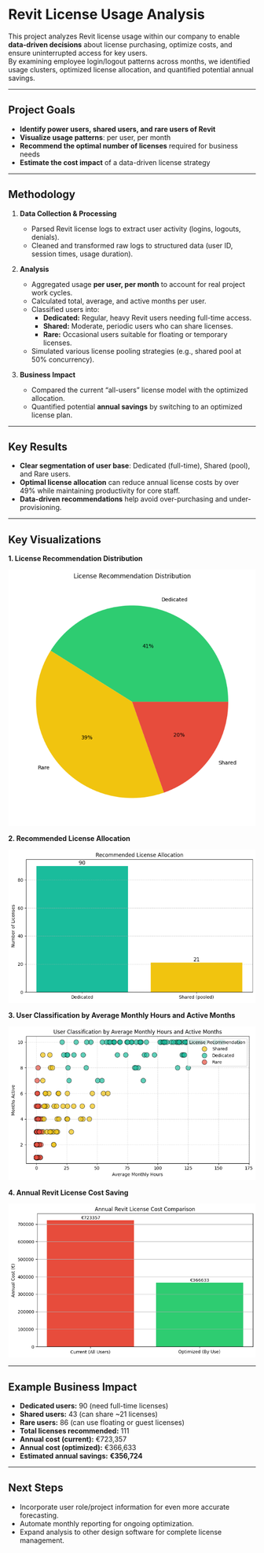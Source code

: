 # Revit License Usage Analysis

This project analyzes Revit license usage within our company to enable **data-driven decisions** about license purchasing, optimize costs, and ensure uninterrupted access for key users.  
By examining employee login/logout patterns across months, we identified usage clusters, optimized license allocation, and quantified potential annual savings.

---

## Project Goals

- **Identify power users, shared users, and rare users of Revit**
- **Visualize usage patterns**: per user, per month
- **Recommend the optimal number of licenses** required for business needs
- **Estimate the cost impact** of a data-driven license strategy

---

## Methodology

1. **Data Collection & Processing**
   - Parsed Revit license logs to extract user activity (logins, logouts, denials).
   - Cleaned and transformed raw logs to structured data (user ID, session times, usage duration).

2. **Analysis**
   - Aggregated usage **per user, per month** to account for real project work cycles.
   - Calculated total, average, and active months per user.
   - Classified users into:
     - **Dedicated:** Regular, heavy Revit users needing full-time access.
     - **Shared:** Moderate, periodic users who can share licenses.
     - **Rare:** Occasional users suitable for floating or temporary licenses.
   - Simulated various license pooling strategies (e.g., shared pool at 50% concurrency).

3. **Business Impact**
   - Compared the current “all-users” license model with the optimized allocation.
   - Quantified potential **annual savings** by switching to an optimized license plan.

---

## Key Results

- **Clear segmentation of user base**: Dedicated (full-time), Shared (pool), and Rare users.
- **Optimal license allocation** can reduce annual license costs by over 49% while maintaining productivity for core staff.
- **Data-driven recommendations** help avoid over-purchasing and under-provisioning.

---

## Key Visualizations

**1. License Recommendation Distribution**

![License Recommendation Distribution](img/licence_rec_distr.png)

**2. Recommended License Allocation**

![Recommended License Allocation](img/recom_l_allocation.png)

**3. User Classification by Average Monthly Hours and Active Months**

![User Classification](img/user_classification_by_avg_m_h_and_act_m.png)

**4. Annual Revit License Cost Saving**

![Annual Cost Saving](img/annual_RVT_l_cost_saving.png)

---

## Example Business Impact

- **Dedicated users:** 90 (need full-time licenses)
- **Shared users:** 43 (can share ~21 licenses)
- **Rare users:** 86 (can use floating or guest licenses)
- **Total licenses recommended:** 111  
- **Annual cost (current):** €723,357  
- **Annual cost (optimized):** €366,633  
- **Estimated annual savings:** **€356,724**

---

## Next Steps

- Incorporate user role/project information for even more accurate forecasting.
- Automate monthly reporting for ongoing optimization.
- Expand analysis to other design software for complete license management.

